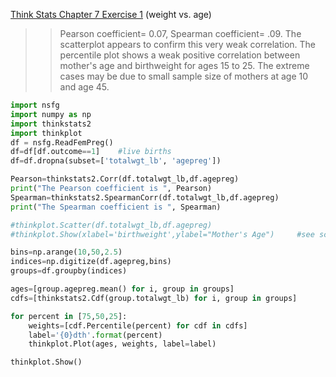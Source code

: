 [Think Stats Chapter 7 Exercise 1](http://greenteapress.com/thinkstats2/html/thinkstats2008.html#toc70) (weight vs. age)

>> Pearson coefficient= 0.07, Spearman coefficient= .09. The scatterplot appears to confirm this very weak correlation.
>> The percentile plot shows a weak positive correlation between mother's age and birthweight for ages 15 to 25.
>> The extreme cases may be due to small sample size of mothers at age 10 and age 45.

```python
import nsfg
import numpy as np
import thinkstats2
import thinkplot
df = nsfg.ReadFemPreg()
df=df[df.outcome==1]	#live births
df=df.dropna(subset=['totalwgt_lb', 'agepreg'])

Pearson=thinkstats2.Corr(df.totalwgt_lb,df.agepreg)
print("The Pearson coefficient is ", Pearson)
Spearman=thinkstats2.SpearmanCorr(df.totalwgt_lb,df.agepreg)
print("The Spearman coefficient is ", Spearman)

#thinkplot.Scatter(df.totalwgt_lb,df.agepreg)				        	#uncomment these to
#thinkplot.Show(xlabel='birthweight',ylabel="Mother's Age")		#see scatterplot

bins=np.arange(10,50,2.5)
indices=np.digitize(df.agepreg,bins)
groups=df.groupby(indices)

ages=[group.agepreg.mean() for i, group in groups]
cdfs=[thinkstats2.Cdf(group.totalwgt_lb) for i, group in groups]

for percent in [75,50,25]:
	weights=[cdf.Percentile(percent) for cdf in cdfs]
	label='{0}dth'.format(percent)
	thinkplot.Plot(ages, weights, label=label)

thinkplot.Show()
